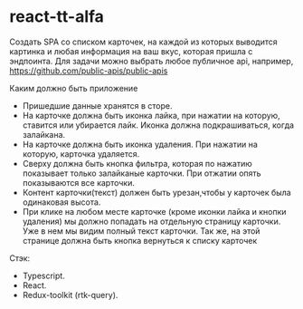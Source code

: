 # react-tt-alfa

Создать SPA со списком карточек, на каждой из которых выводится картинка и любая информация на ваш вкус, которая пришла с эндпоинта. Для задачи можно выбрать любое публичное api, например, https://github.com/public-apis/public-apis

Каким должно быть приложение
- Пришедшие данные хранятся в сторе.
- На карточке должна быть иконка лайка, при нажатии на которую, ставится или убирается лайк. Иконка должна подкрашиваться, когда залайкана.
- На карточке должна быть иконка удаления. При нажатии на которую, карточка удаляется.
- Сверху должна быть кнопка фильтра, которая по нажатию показывает только залайканые карточки. При отжатии опять показываются все карточки.
- Контент карточки(текст) должен быть урезан,чтобы у карточек была одинаковая высота.
- При клике на любом месте карточке (кроме иконки лайка и кнопки удаления) мы должно попадать на отдельную страницу карточки. Уже в нем мы видим полный текст карточки. Так же, на этой странице должна быть кнопка вернуться к списку карточек

Стэк:
- Typescript.
- React.
- Redux-toolkit (rtk-query).
